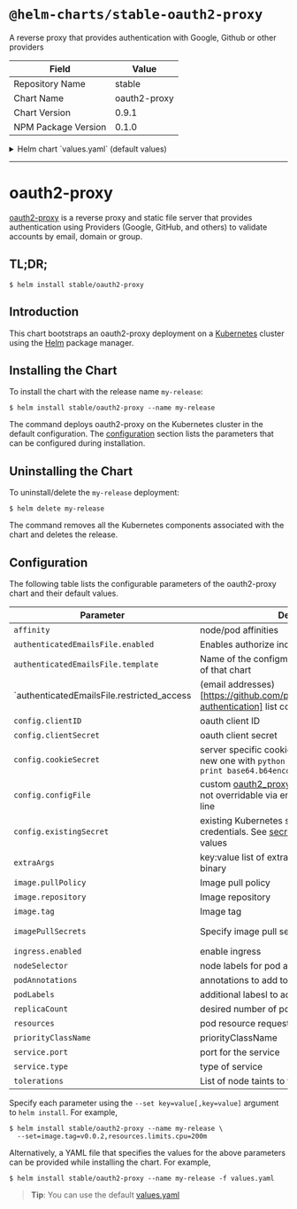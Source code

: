 # `@helm-charts/stable-oauth2-proxy`

A reverse proxy that provides authentication with Google, Github or other providers

| Field               | Value        |
| ------------------- | ------------ |
| Repository Name     | stable       |
| Chart Name          | oauth2-proxy |
| Chart Version       | 0.9.1        |
| NPM Package Version | 0.1.0        |

<details>

<summary>Helm chart `values.yaml` (default values)</summary>

```yaml
# Oauth client configuration specifics
config:
  # OAuth client ID
  clientID: 'XXXXXXX'
  # OAuth client secret
  clientSecret: 'XXXXXXXX'
  # Create a new secret with the following command
  # python -c 'import os,base64; print base64.b64encode(os.urandom(16))'
  cookieSecret: 'XXXXXXXXXX'
  # Custom configuration file: oauth2_proxy.cfg
  # configFile: |-
  #   pass_basic_auth = false
  #   pass_access_token = true
  configFile: ''
  # Use an existing secret for OAuth2 credentials
  # Example:
  # existingSecret: secret

image:
  repository: 'quay.io/pusher/oauth2_proxy'
  tag: 'v3.1.0'
  pullPolicy: 'IfNotPresent'

# Optionally specify an array of imagePullSecrets.
# Secrets must be manually created in the namespace.
# ref: https://kubernetes.io/docs/concepts/containers/images/#specifying-imagepullsecrets-on-a-pod
# imagePullSecrets:
# - name: myRegistryKeySecretName

extraArgs:
  email-domain: '*'
  upstream: 'file:///dev/null'
  http-address: '0.0.0.0:4180'

# To authorize individual email addresses
# That is part of extraArgs but since this needs special treatment we need to do a separate section
authenticatedEmailsFile:
  enabled: false
  # template is the name of the configmap what contains the email user list but has been configured without this chart.
  # It's a simpler way to maintain only one configmap (user list) instead changing it for each oauth2-proxy service.
  # Be aware the value name in the extern config map in data needs to be named to "restricted_user_access".
  template: ''
  # One email per line
  # example:
  # restricted_access: |-
  #   name1@domain
  #   name2@domain
  # If you override the config with restricted_access it will configure a user list within this chart what takes care of the
  # config map resource.
  restricted_access: ''

service:
  type: ClusterIP
  port: 80
  annotations: {}
  # foo.io/bar: "true"

ingress:
  enabled: false
  path: /
  # Used to create an Ingress record.
  # hosts:
  # - chart-example.local
  # annotations:
  #   kubernetes.io/ingress.class: nginx
  #   kubernetes.io/tls-acme: "true"
  # tls:
  # Secrets must be manually created in the namespace.
  # - secretName: chart-example-tls
  #   hosts:
  #     - chart-example.local

resources:
  {}
  # limits:
  #   cpu: 100m
  #   memory: 300Mi
  # requests:
  #   cpu: 100m
  #   memory: 300Mi

priorityClassName: ''

# Affinity for pod assignment
# Ref: https://kubernetes.io/docs/concepts/configuration/assign-pod-node/#affinity-and-anti-affinity
# affinity: {}

# Tolerations for pod assignment
# Ref: https://kubernetes.io/docs/concepts/configuration/taint-and-toleration/
tolerations: []

# Node labels for pod assignment
# Ref: https://kubernetes.io/docs/user-guide/node-selection/
nodeSelector: {}

podAnnotations: {}
podLabels: {}
replicaCount: 1
```

</details>

---

# oauth2-proxy

[oauth2-proxy](https://github.com/pusher/oauth2_proxy) is a reverse proxy and static file server that provides authentication using Providers (Google, GitHub, and others) to validate accounts by email, domain or group.

## TL;DR;

```console
$ helm install stable/oauth2-proxy
```

## Introduction

This chart bootstraps an oauth2-proxy deployment on a [Kubernetes](http://kubernetes.io) cluster using the [Helm](https://helm.sh) package manager.

## Installing the Chart

To install the chart with the release name `my-release`:

```console
$ helm install stable/oauth2-proxy --name my-release
```

The command deploys oauth2-proxy on the Kubernetes cluster in the default configuration. The [configuration](#configuration) section lists the parameters that can be configured during installation.

## Uninstalling the Chart

To uninstall/delete the `my-release` deployment:

```console
$ helm delete my-release
```

The command removes all the Kubernetes components associated with the chart and deletes the release.

## Configuration

The following table lists the configurable parameters of the oauth2-proxy chart and their default values.

| Parameter                                                                                                                                     | Description                                                                                                                                                                                   | Default                                                  |
| --------------------------------------------------------------------------------------------------------------------------------------------- | --------------------------------------------------------------------------------------------------------------------------------------------------------------------------------------------- | -------------------------------------------------------- |
| `affinity`                                                                                                                                    | node/pod affinities                                                                                                                                                                           | None                                                     |
| `authenticatedEmailsFile.enabled`                                                                                                             | Enables authorize individual email addresses                                                                                                                                                  | `false`                                                  |
| `authenticatedEmailsFile.template`                                                                                                            | Name of the configmap what is handled outside of that chart                                                                                                                                   | `""`                                                     |
| `authenticatedEmailsFile.restricted_access | (email addresses)[https://github.com/pusher/oauth2_proxy#email-authentication] list config |`""` |
| `config.clientID`                                                                                                                             | oauth client ID                                                                                                                                                                               | `""`                                                     |
| `config.clientSecret`                                                                                                                         | oauth client secret                                                                                                                                                                           | `""`                                                     |
| `config.cookieSecret`                                                                                                                         | server specific cookie for the secret; create a new one with `python -c 'import os,base64; print base64.b64encode(os.urandom(16))'`                                                           | `""`                                                     |
| `config.configFile`                                                                                                                           | custom [oauth2_proxy.cfg](https://github.com/pusher/oauth2_proxy/blob/master/contrib/oauth2_proxy.cfg.example) contents for settings not overridable via environment nor command line         | `""`                                                     |
| `config.existingSecret`                                                                                                                       | existing Kubernetes secret to use for OAuth2 credentials. See [secret template](https://github.com/helm/charts/blob/master/stable/oauth2-proxy/templates/secret.yaml) for the required values | `nil`                                                    |
| `extraArgs`                                                                                                                                   | key:value list of extra arguments to give the binary                                                                                                                                          | `{}`                                                     |
| `image.pullPolicy`                                                                                                                            | Image pull policy                                                                                                                                                                             | `IfNotPresent`                                           |
| `image.repository`                                                                                                                            | Image repository                                                                                                                                                                              | `quay.io/pusher/oauth2_proxy`                            |
| `image.tag`                                                                                                                                   | Image tag                                                                                                                                                                                     | `v3.1.0`                                                 |
| `imagePullSecrets`                                                                                                                            | Specify image pull secrets                                                                                                                                                                    | `nil` (does not add image pull secrets to deployed pods) |
| `ingress.enabled`                                                                                                                             | enable ingress                                                                                                                                                                                | `false`                                                  |
| `nodeSelector`                                                                                                                                | node labels for pod assignment                                                                                                                                                                | `{}`                                                     |
| `podAnnotations`                                                                                                                              | annotations to add to each pod                                                                                                                                                                | `{}`                                                     |
| `podLabels`                                                                                                                                   | additional labesl to add to each pod                                                                                                                                                          | `{}`                                                     |
| `replicaCount`                                                                                                                                | desired number of pods                                                                                                                                                                        | `1`                                                      |
| `resources`                                                                                                                                   | pod resource requests & limits                                                                                                                                                                | `{}`                                                     |
| `priorityClassName`                                                                                                                           | priorityClassName                                                                                                                                                                             | `nil`                                                    |
| `service.port`                                                                                                                                | port for the service                                                                                                                                                                          | `80`                                                     |
| `service.type`                                                                                                                                | type of service                                                                                                                                                                               | `ClusterIP`                                              |
| `tolerations`                                                                                                                                 | List of node taints to tolerate                                                                                                                                                               | `[]`                                                     |

Specify each parameter using the `--set key=value[,key=value]` argument to `helm install`. For example,

```console
$ helm install stable/oauth2-proxy --name my-release \
  --set=image.tag=v0.0.2,resources.limits.cpu=200m
```

Alternatively, a YAML file that specifies the values for the above parameters can be provided while installing the chart. For example,

```console
$ helm install stable/oauth2-proxy --name my-release -f values.yaml
```

> **Tip**: You can use the default [values.yaml](values.yaml)
